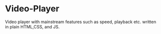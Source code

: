 # Video-Player
Video player with mainstream features such as speed, playback etc. written in plain HTML,CSS, and JS.
